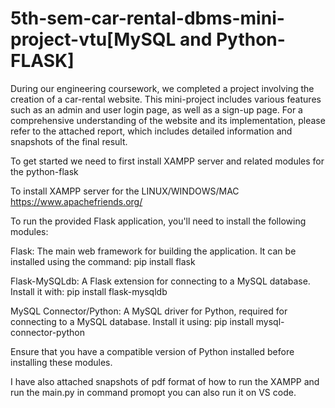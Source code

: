 # 5th-sem-car-rental-dbms-mini-project-vtu[MySQL and Python-FLASK]
During our engineering coursework, we completed a project involving the creation of a car-rental website. This mini-project includes various features such as an admin and user login page, as well as a sign-up page. For a comprehensive understanding of the website and its implementation, please refer to the attached report, which includes detailed information and snapshots of the final result.

To get started we need to first install XAMPP server and related modules for the python-flask

To install XAMPP server for the LINUX/WINDOWS/MAC
https://www.apachefriends.org/

To run the provided Flask application, you'll need to install the following modules:

Flask: The main web framework for building the application. It can be installed using the command:
pip install flask

Flask-MySQLdb: A Flask extension for connecting to a MySQL database. Install it with:
pip install flask-mysqldb

MySQL Connector/Python: A MySQL driver for Python, required for connecting to a MySQL database. Install it using:
pip install mysql-connector-python

Ensure that you have a compatible version of Python installed before installing these modules.

I have also attached snapshots of pdf format of how to run the XAMPP and run the main.py in command promopt you can also run it on VS code.

